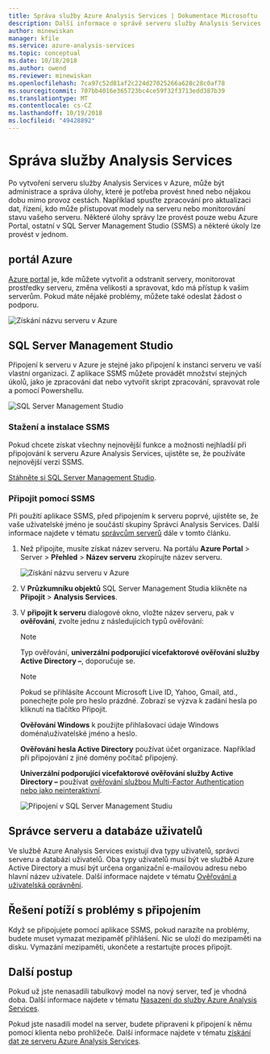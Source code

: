 ```yaml
---
title: Správa služby Azure Analysis Services | Dokumentace Microsoftu
description: Další informace o správě serveru služby Analysis Services v Azure.
author: minewiskan
manager: kfile
ms.service: azure-analysis-services
ms.topic: conceptual
ms.date: 10/18/2018
ms.author: owend
ms.reviewer: minewiskan
ms.openlocfilehash: 7ca97c52d81af2c224d27025266a628c28c0af78
ms.sourcegitcommit: 707bb4016e365723bc4ce59f32f3713edd387b39
ms.translationtype: MT
ms.contentlocale: cs-CZ
ms.lasthandoff: 10/19/2018
ms.locfileid: "49428892"
---
```

# <a name="manage-analysis-services"></a>Správa služby Analysis Services
Po vytvoření serveru služby Analysis Services v Azure, může být administrace a správa úlohy, které je potřeba provést hned nebo nějakou dobu mimo provoz cestách. Například spusťte zpracování pro aktualizaci dat, řízení, kdo může přistupovat modely na serveru nebo monitorování stavu vašeho serveru. Některé úlohy správy lze provést pouze webu Azure Portal, ostatní v SQL Server Management Studio (SSMS) a některé úkoly lze provést v jednom.

## <a name="azure-portal"></a>portál Azure
[Azure portal](http://portal.azure.com/) je, kde můžete vytvořit a odstranit servery, monitorovat prostředky serveru, změna velikosti a spravovat, kdo má přístup k vašim serverům.  Pokud máte nějaké problémy, můžete také odeslat žádost o podporu.

![Získání názvu serveru v Azure](./media/analysis-services-manage/aas-manage-portal.png)

## <a name="sql-server-management-studio"></a>SQL Server Management Studio
Připojení k serveru v Azure je stejné jako připojení k instanci serveru ve vaší vlastní organizaci. Z aplikace SSMS můžete provádět množství stejných úkolů, jako je zpracování dat nebo vytvořit skript zpracování, spravovat role a pomocí Powershellu.
  
![SQL Server Management Studio](./media/analysis-services-manage/aas-manage-ssms.png)

### <a name="download-and-install-ssms"></a>Stažení a instalace SSMS
Pokud chcete získat všechny nejnovější funkce a možnosti nejhladší při připojování k serveru Azure Analysis Services, ujistěte se, že používáte nejnovější verzi SSMS. 

[Stáhněte si SQL Server Management Studio](https://docs.microsoft.com/sql/ssms/download-sql-server-management-studio-ssms).


### <a name="to-connect-with-ssms"></a>Připojit pomocí SSMS
 Při použití aplikace SSMS, před připojením k serveru poprvé, ujistěte se, že vaše uživatelské jméno je součástí skupiny Správci Analysis Services. Další informace najdete v tématu [správcům serverů](#server-administrators) dále v tomto článku.

1. Než připojíte, musíte získat název serveru. Na portálu **Azure Portal** > Server > **Přehled** > **Název serveru** zkopírujte název serveru.
   
    ![Získání názvu serveru v Azure](./media/analysis-services-deploy/aas-deploy-get-server-name.png)
2. V **Průzkumníku objektů** SQL Server Management Studia klikněte na **Připojit** > **Analysis Services**.
3. V **připojit k serveru** dialogové okno, vložte název serveru, pak v **ověřování**, zvolte jednu z následujících typů ověřování:   
    > [!NOTE]
    > Typ ověřování, **univerzální podporující vícefaktorové ověřování služby Active Directory –**, doporučuje se.

    > [!NOTE]
    > Pokud se přihlásíte Account Microsoft Live ID, Yahoo, Gmail, atd., ponechejte pole pro heslo prázdné. Zobrazí se výzva k zadání hesla po kliknutí na tlačítko Připojit.

    **Ověřování Windows** k použijte přihlašovací údaje Windows doména\uživatelské jméno a heslo.

    **Ověřování hesla Active Directory** používat účet organizace. Například při připojování z jiné domény počítač připojený.

    **Univerzální podporující vícefaktorové ověřování služby Active Directory –** používat [ověřování službou Multi-Factor Authentication nebo jako neinteraktivní](../sql-database/sql-database-ssms-mfa-authentication.md). 
   
    ![Připojení v SQL Server Management Studiu](./media/analysis-services-manage/aas-manage-connect-ssms.png)

## <a name="server-administrators-and-database-users"></a>Správce serveru a databáze uživatelů
Ve službě Azure Analysis Services existují dva typy uživatelů, správci serveru a databázi uživatelů. Oba typy uživatelů musí být ve službě Azure Active Directory a musí být určena organizační e-mailovou adresu nebo hlavní název uživatele. Další informace najdete v tématu [Ověřování a uživatelská oprávnění](analysis-services-manage-users.md).


## <a name="troubleshooting-connection-problems"></a>Řešení potíží s problémy s připojením
Když se připojujete pomocí aplikace SSMS, pokud narazíte na problémy, budete muset vymazat mezipaměť přihlášení. Nic se uloží do mezipaměti na disku. Vymazání mezipaměti, ukončete a restartujte proces připojit. 

## <a name="next-steps"></a>Další postup
Pokud už jste nenasadili tabulkový model na nový server, teď je vhodná doba. Další informace najdete v tématu [Nasazení do služby Azure Analysis Services](analysis-services-deploy.md).

Pokud jste nasadili model na server, budete připraveni k připojení k němu pomocí klienta nebo prohlížeče. Další informace najdete v tématu [získání dat ze serveru Azure Analysis Services](analysis-services-connect.md).


